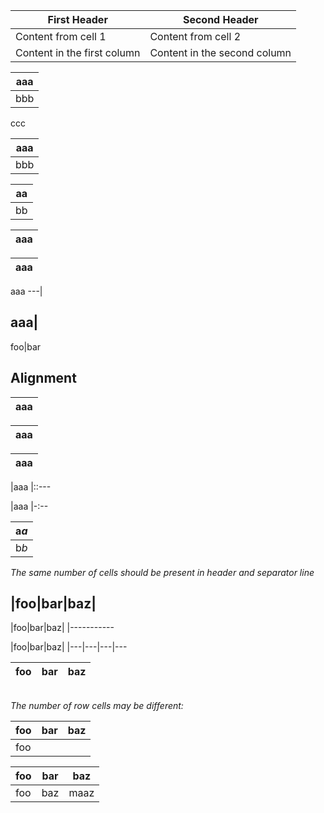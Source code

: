 First Header | Second Header
------------ | -------------
Content from cell 1 | Content from cell 2
Content in the first column | Content in the second column

|aaa
|---
|bbb
ccc

aaa|
---|
bbb|

|aa
|--
|bb

|aaa
|---

aaa|
---|

aaa
---|

aaa|
---

foo|bar


Alignment
---------

|aaa
|:---

|aaa
|:---:

|aaa
|---:

|aaa
|::---

|aaa
|-:--

|a*a*
|---
|b*b*

_The same number of cells should be present in header and separator line_

|foo|bar|baz|
-------------

|foo|bar|baz|
|-----------

|foo|bar|baz|
|---|---|---|---

|foo|bar|baz|
---|---|---

|||||
---|---|---|---

_The number of row cells may be different:_

|foo|bar|baz|
---|---|---
|foo

|foo|bar|baz|
---|---|---
|foo|baz|maaz|quiz
